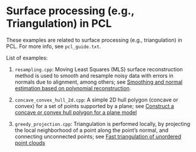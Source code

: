 # Surface processing (e.g., Triangulation) in PCL

These examples are related to surface processing (e.g., triangulation) in PCL.
For more info, see `pcl_guide.txt`.

List of examples:

1. `resampling.cpp`: Moving Least Squares (MLS) surface reconstruction method is used to smooth and resample noisy data with errors in normals due to alignment, among others; see [Smoothing and normal estimation based on polynomial reconstruction](https://pcl.readthedocs.io/projects/tutorials/en/latest/resampling.html#moving-least-squares).

2. `concave_convex_hull_2d.cpp`: A simple 2D hull polygon (concave or convex) for a set of points supported by a plane; see [Construct a concave or convex hull polygon for a plane model](https://pcl.readthedocs.io/projects/tutorials/en/latest/hull_2d.html#hull-2d)

3. `greedy_projection.cpp`: Triangulation is performed locally, by projecting the local neighborhood of a point along the point’s normal, and connecting unconnected points; see [Fast triangulation of unordered point clouds](https://pcl.readthedocs.io/projects/tutorials/en/latest/greedy_projection.html#greedy-triangulation)
